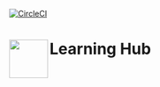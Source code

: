 [![CircleCI](https://circleci.com/gh/SongoMen/learning-app.svg?style=svg)](https://circleci.com/gh/SongoMen/learning-app)



<div>
  <img align="left" widt="70px" height="70px" src="https://github.com/SongoMen/learning-app/blob/master/public/favicon.ico"> 
  <h1>Learning Hub</h1>
</div>
